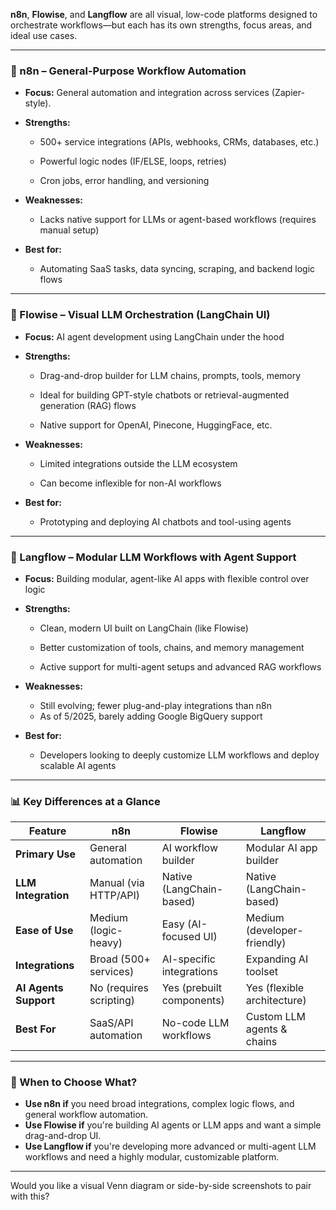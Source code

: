 
**n8n**, **Flowise**, and **Langflow** are all visual, low-code platforms designed to orchestrate workflows—but each has its own strengths, focus areas, and ideal use cases.

---

### 🔁 n8n – General-Purpose Workflow Automation

- **Focus:** General automation and integration across services (Zapier-style).
    
- **Strengths:**
    
    - 500+ service integrations (APIs, webhooks, CRMs, databases, etc.)
        
    - Powerful logic nodes (IF/ELSE, loops, retries)
        
    - Cron jobs, error handling, and versioning
        
- **Weaknesses:**
    
    - Lacks native support for LLMs or agent-based workflows (requires manual setup)
        
- **Best for:**
    
    - Automating SaaS tasks, data syncing, scraping, and backend logic flows
        

---

### 🧠 Flowise – Visual LLM Orchestration (LangChain UI)

- **Focus:** AI agent development using LangChain under the hood
    
- **Strengths:**
    
    - Drag-and-drop builder for LLM chains, prompts, tools, memory
        
    - Ideal for building GPT-style chatbots or retrieval-augmented generation (RAG) flows
        
    - Native support for OpenAI, Pinecone, HuggingFace, etc.
        
- **Weaknesses:**
    
    - Limited integrations outside the LLM ecosystem
        
    - Can become inflexible for non-AI workflows
        
- **Best for:**
    
    - Prototyping and deploying AI chatbots and tool-using agents
        

---

### 🧩 Langflow – Modular LLM Workflows with Agent Support

- **Focus:** Building modular, agent-like AI apps with flexible control over logic
    
- **Strengths:**
    
    - Clean, modern UI built on LangChain (like Flowise)
        
    - Better customization of tools, chains, and memory management
        
    - Active support for multi-agent setups and advanced RAG workflows
        
- **Weaknesses:**
    
    - Still evolving; fewer plug-and-play integrations than n8n
    - As of 5/2025, barely adding Google BigQuery support
    
- **Best for:**    
    - Developers looking to deeply customize LLM workflows and deploy scalable AI agents


---

### 📊 Key Differences at a Glance

|Feature|n8n|Flowise|Langflow|
|---|---|---|---|
|**Primary Use**|General automation|AI workflow builder|Modular AI app builder|
|**LLM Integration**|Manual (via HTTP/API)|Native (LangChain-based)|Native (LangChain-based)|
|**Ease of Use**|Medium (logic-heavy)|Easy (AI-focused UI)|Medium (developer-friendly)|
|**Integrations**|Broad (500+ services)|AI-specific integrations|Expanding AI toolset|
|**AI Agents Support**|No (requires scripting)|Yes (prebuilt components)|Yes (flexible architecture)|
|**Best For**|SaaS/API automation|No-code LLM workflows|Custom LLM agents & chains|

---

### 🤔 When to Choose What?

- **Use n8n if** you need broad integrations, complex logic flows, and general workflow automation.
- **Use Flowise if** you're building AI agents or LLM apps and want a simple drag-and-drop UI.
- **Use Langflow if** you're developing more advanced or multi-agent LLM workflows and need a highly modular, customizable platform.


---

Would you like a visual Venn diagram or side-by-side screenshots to pair with this?